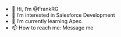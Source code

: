 - 👋 Hi, I’m @FrankRG
- 👀 I’m interested in Salesforce Development
- 🌱 I’m currently learning Apex.
- 📫 How to reach me: Message me

<!---
FrankRG/FrankRG is a ✨ special ✨ repository because its `README.md` (this file) appears on your GitHub profile.
You can click the Preview link to take a look at your changes.
--->
